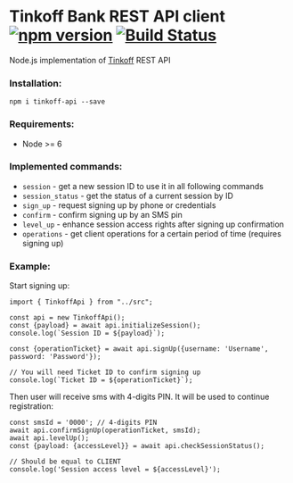 Tinkoff Bank REST API client [![npm version](https://badge.fury.io/js/tinkoff-api.svg)](https://badge.fury.io/js/tinkoff-api)
[![Build Status](https://travis-ci.org/Rhymmor/tinkoff-api.svg?branch=master)](https://travis-ci.org/Rhymmor/tinkoff-api)
================


Node.js implementation of [Tinkoff](https://www.tinkoff.ru/) REST API

### Installation:

```
npm i tinkoff-api --save
```

### Requirements:

- Node >= 6

### Implemented commands:

- `session` - get a new session ID to use it in all following commands
- `session_status` - get the status of a current session by ID
- `sign_up` - request signing up by phone or credentials
- `confirm` - confirm signing up by an SMS pin
- `level_up` - enhance session access rights after signing up confirmation
- `operations` - get client operations for a certain period of time (requires signing up)

### Example:

Start signing up:

```
import { TinkoffApi } from "../src";

const api = new TinkoffApi();
const {payload} = await api.initializeSession();
console.log(`Session ID = ${payload}`);

const {operationTicket} = await api.signUp({username: 'Username', password: 'Password'});

// You will need Ticket ID to confirm signing up
console.log(`Ticket ID = ${operationTicket}`);
```

Then user will receive sms with 4-digits PIN. It will be used to continue registration:

```
const smsId = '0000'; // 4-digits PIN
await api.confirmSignUp(operationTicket, smsId);
await api.levelUp();
const {payload: {accessLevel}} = await api.checkSessionStatus();

// Should be equal to CLIENT
console.log('Session access level = ${accessLevel}');
```